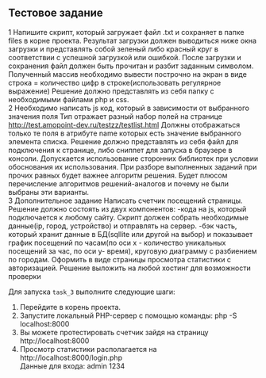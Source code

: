 ## Тестовое задание
1
Напишите скрипт, который загружает файл .txt и сохраняет в папке files в корне
проекта. Результат загрузки должен выводиться ниже окна загрузки и представлять собой
зеленый либо красный круг в соответствии с успешной загрузкой или ошибкой.
После загрузки и сохранения файл должен быть прочитан и разбит заданным символом.
Полученный массив необходимо вывести построчно на экран в виде строка = количество
цифр в строке(использовать регулярное выражение)
Решение должно представлять из себя папку с необходимыми файлами php и css.<br>
2 Необходимо написать js код, который в зависимости от выбранного значения поля Тип
отражает разный набор полей на странице http://test.amopoint-dev.ru/testzz/testlist.html
Должны отображаться только те поля в атрибуте name которых есть значение
выбранного элемента списка.
Решение должно представлять из себя файл для подключения к странице, либо
сниппет для запуска в браузере в консоли.
Допускается использование сторонних библиотек при условии обоснования их
использования. При разборе выполненных заданий при прочих равных будет важнее
алгоритм решения. Будет плюсом перечисление алгоритмов решений-аналогов и почему
не были выбраны эти варианты.<br>
3 Дополнительное задание
Написать счетчик посещений страницы. Решение должно состоять из двух компонентов:
-кода на js, который подключается к любому сайту. Скрипт должен собрать
необходимые данные(ip, город, устройство) и отправлять на сервер.
-бэк часть, который хранит данные в БД(sqllite или другой на выбор) и
показывает график посещений по часам(по оси х - количество уникальных
посещений за час, по оси y- время), круговую диаграмму с разбиением по городам.
Оформить в виде страницы просмотра статистики с авторизацией. Решение
выложить на любой хостинг для возможности проверки

Для запуска `task_3` выполните следующие шаги:

1. Перейдите в корень проекта.
2. Запустите локальный PHP-сервер с помощью команды: php -S localhost:8000
3. Вы можете протестировать счетчик зайдя на страницу http://localhost:8000
4. Просмотр статистики располагается на http://localhost:8000/login.php <br>
Данные для входа: admin 1234
